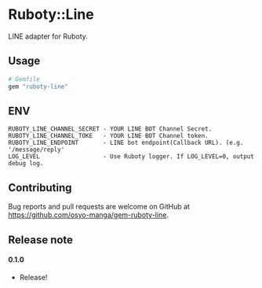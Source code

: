 # Ruboty::Line

LINE adapter for Ruboty.

## Usage

```ruby
# Gemfile
gem "ruboty-line"
```

## ENV

```
RUBOTY_LINE_CHANNEL_SECRET - YOUR LINE BOT Channel Secret.
RUBOTY_LINE_CHANNEL_TOKE   - YOUR LINE BOT Channel token.
RUBOTY_LINE_ENDPOINT       - LINE bot endpoint(Callback URL). (e.g. '/message/reply'
LOG_LEVEL                  - Use Ruboty logger. If LOG_LEVEL=0, output debug log.
```

## Contributing

Bug reports and pull requests are welcome on GitHub at https://github.com/osyo-manga/gem-ruboty-line.

## Release note

#### 0.1.0
  
  * Release!

